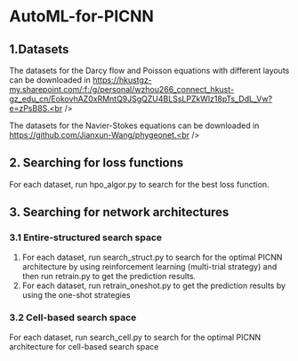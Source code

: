 # AutoML-for-PICNN
## 1.Datasets

The datasets for the Darcy flow and Poisson equations with different layouts can be downloaded in https://hkustgz-my.sharepoint.com/:f:/g/personal/wzhou266_connect_hkust-gz_edu_cn/EokovhAZ0xRMntQ9JSgQZU4BLSsLPZkWlz18pTs_DdL_Vw?e=zPsB8S.<br />

The datasets for the Navier-Stokes equations can be downloaded in https://github.com/Jianxun-Wang/phygeonet.<br />


## 2. Searching for loss functions

For each dataset, run hpo_algor.py to search for the best loss function.

## 3. Searching for network architectures

### 3.1 Entire-structured search space

1. For each dataset, run search_struct.py to search for the optimal PICNN architecture by using reinforcement learning (multi-trial strategy) and then run retrain.py to get the prediction results. 
2. For each dataset, run retrain_oneshot.py to get the prediction results by using the one-shot strategies

### 3.2 Cell-based search space

For each dataset, run search_cell.py to search for the optimal PICNN architecture for cell-based search space




